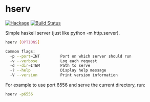 hserv
=====

[![Hackage](https://budueba.com/hackage/hserv)](https://hackage.haskell.org/package/hserv) [![Build Status](https://secure.travis-ci.org/rejuvyesh/hserv.png?branch=master)](http://travis-ci.org/rejuvyesh/hserv)

Simple haskell server (just like python -m http.server).

```sh
hserv [OPTIONS]

Common flags:
  -p --port=INT         Port on which server should run
  -v --verbose          Log each request
  -d --dir=ITEM         Path to serve
  -? --help             Display help message
  -V --version          Print version information
```
For example to use port 6556 and serve the current directory, run:

```sh
hserv -p6556
```
